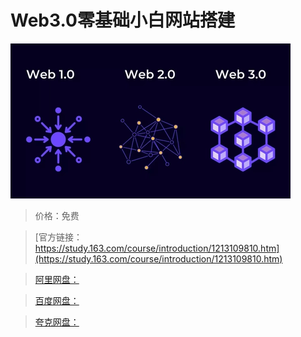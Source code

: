 # Web3.0零基础小白网站搭建

![img](../../../assets/study163/free/5e0e8c213b6a4064aa154ed394658ea4.png)

> 价格：免费

> [官方链接：https://study.163.com/course/introduction/1213109810.htm](https://study.163.com/course/introduction/1213109810.htm)

> [阿里网盘：]()

> [百度网盘：]()

> [夸克网盘：]()
